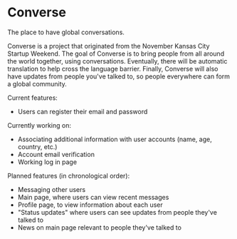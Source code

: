 # Converse
The place to have global conversations.

Converse is a project that originated from the November Kansas City Startup Weekend. The goal of Converse is to bring people from all around the world together, using conversations. Eventually, there will be automatic translation to help cross the language barrier. Finally, Converse will also have updates from people you've talked to, so people everywhere can form a global community.

Current features:
- Users can register their email and password

Currently working on:
- Associating additional information with user accounts (name, age, country, etc.)
- Account email verification
- Working log in page

Planned features (in chronological order):
- Messaging other users
- Main page, where users can view recent messages
- Profile page, to view information about each user
- "Status updates" where users can see updates from people they've talked to
- News on main page relevant to people they've talked to
